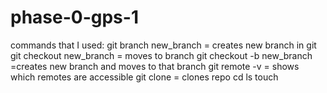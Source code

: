 phase-0-gps-1
=============
commands that I used:
git branch new_branch = creates new branch in git
git checkout new_branch = moves to branch
git checkout -b new_branch =creates new branch and moves to that branch
git remote -v = shows which remotes are accessible
git clone = clones repo
cd
ls
touch